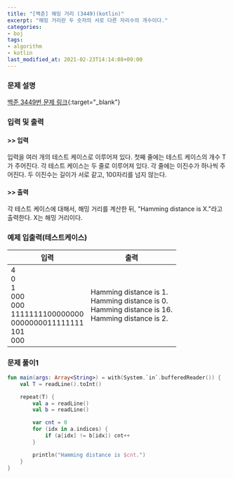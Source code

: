 ```yaml
---
title: "[백준] 해밍 거리 (3449)(kotlin)"
excerpt: "해밍 거리란 두 숫자의 서로 다른 자리수의 개수이다."
categories:
- boj
tags:
- algorithm
- kotlin
last_modified_at: 2021-02-23T14:14:08+09:00
---
```



### 문제 설명
[백준 3449번 문제 링크](https://www.acmicpc.net/problem/3449#description){:target="_blank"}




### 입력 및 출력
#### >> 입력
입력을 여러 개의 테스트 케이스로 이루어져 있다. 첫째 줄에는 테스트 케이스의 개수 T가 주어진다. 각 테스트 케이스는 두 줄로 이루어져 있다. 각 줄에는 이진수가 하나씩 주어진다. 두 이진수는 길이가 서로 같고, 100자리를 넘지 않는다.



#### >> 출력
각 테스트 케이스에 대해서, 해밍 거리를 계산한 뒤, "Hamming distance is X."라고 출력한다. X는 해밍 거리이다.





### 예제 입출력(테스트케이스)


|입력|출력|
|-----|------|
|4<br>0<br>1<br>000<br>000<br>1111111100000000<br>0000000011111111<br>101<br>000|Hamming distance is 1.<br>Hamming distance is 0.<br>Hamming distance is 16.<br>Hamming distance is 2.|




### 문제 풀이1
```kotlin
fun main(args: Array<String>) = with(System.`in`.bufferedReader()) {
    val T = readLine().toInt()

    repeat(T) {
        val a = readLine()
        val b = readLine()

        var cnt = 0
        for (idx in a.indices) {
            if (a[idx] != b[idx]) cnt++
        }

        println("Hamming distance is $cnt.")
    }
}
```